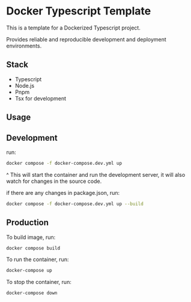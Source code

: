 # Docker Typescript Template

This is a template for a Dockerized Typescript project.

Provides reliable and reproducible development and deployment environments.

## Stack

- Typescript
- Node.js
- Pnpm
- Tsx for development

## Usage

## Development

run:

```bash
docker compose -f docker-compose.dev.yml up
```

^ This will start the container and run the development server, it will also watch for changes in the source code.

if there are any changes in package.json, run:

```bash
docker compose -f docker-compose.dev.yml up --build
```

## Production

To build image, run:

```bash
docker compose build
```

To run the container, run:

```bash
docker-compose up
```

To stop the container, run:

```bash
docker-compose down
```
